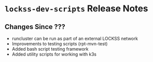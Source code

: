 # `lockss-dev-scripts` Release Notes

## Changes Since ???

*   runcluster can be run as part of an external LOCKSS network
*   Improvements to testing scripts (rpt-mvn-test)
*   Added bash script testing framework
*   Added utility scripts for working with k3s
